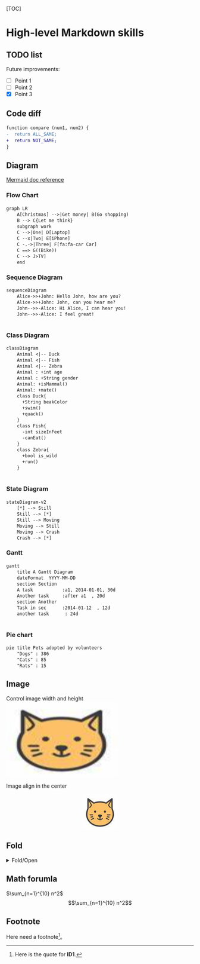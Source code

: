 [TOC]

# High-level Markdown skills  

## TODO list

Future improvements:
- [ ] Point 1
- [ ] Point 2
- [x] Point 3

## Code diff

```diff
function compare (num1, num2) {
-  return ALL_SAME;
+  return NOT_SAME;
}
```

## Diagram
[Mermaid doc reference](https://mermaid-js.github.io/mermaid/#/flowchart)
### Flow Chart

```mermaid 
graph LR
    A[Christmas] -->|Get money| B(Go shopping)
    B --> C{Let me think}
    subgraph work
    C -->|One| D[Laptop]
    C --x|Two| E[iPhone]
    C -.->|Three| F[fa:fa-car Car]
    C ==> G((Bike))
    C --> J>TV]
    end
```

### Sequence Diagram
```mermaid
sequenceDiagram
    Alice->>+John: Hello John, how are you?
    Alice->>+John: John, can you hear me?
    John-->>-Alice: Hi Alice, I can hear you!
    John-->>-Alice: I feel great!
            
```

### Class Diagram
```mermaid
classDiagram
    Animal <|-- Duck
    Animal <|-- Fish
    Animal <|-- Zebra
    Animal : +int age
    Animal : +String gender
    Animal: +isMammal()
    Animal: +mate()
    class Duck{
      +String beakColor
      +swim()
      +quack()
    }
    class Fish{
      -int sizeInFeet
      -canEat()
    }
    class Zebra{
      +bool is_wild
      +run()
    }
            
```

### State Diagram
```mermaid
stateDiagram-v2
    [*] --> Still
    Still --> [*]
    Still --> Moving
    Moving --> Still
    Moving --> Crash
    Crash --> [*]
```

### Gantt
```mermaid
gantt
    title A Gantt Diagram
    dateFormat  YYYY-MM-DD
    section Section
    A task           :a1, 2014-01-01, 30d
    Another task     :after a1  , 20d
    section Another
    Task in sec      :2014-01-12  , 12d
    another task      : 24d
            
```

### Pie chart
```mermaid
pie title Pets adopted by volunteers
    "Dogs" : 386
    "Cats" : 85
    "Rats" : 15
```

## Image
Control image width and height   
<img src="./cat.png" width=300px height=200px />    

Image align in the center
​​ <div align="center">![sleep-cat](./cat.png)</div>


## Fold 
<details>
<summary>Fold/Open</summary>
Folded content
</details>

## Math forumla
$\sum_{n=1}^{10} n^2$
$$\sum_{n=1}^{10} n^2$$

## Footnote
Here need a footnote[^noteID1]。

[^noteID1]: Here is the quote for **ID1**.
